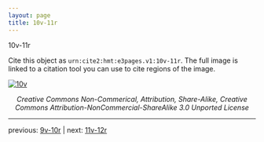 ```yaml
---
layout: page
title: 10v-11r
---
```


10v-11r

Cite this object as `urn:cite2:hmt:e3pages.v1:10v-11r`.  The full image is linked to a citation tool you can use to cite regions of the image.

[![10v](http://www.homermultitext.org/iipsrv?IIIF=/project/homer/pyramidal/deepzoom/hmt/e3bifolio/v1/E3_10v_11r.tif/full/800,/0/default.jpg)](http://www.homermultitext.org/ict2/?urn=urn:cite2:hmt:e3bifolio.v1:E3_10v_11r) 

<p style="text-align: center; font-style: italic;">Creative Commons Non-Commerical, Attribution, Share-Alike, Creative Commons Attribution-NonCommercial-ShareAlike 3.0 Unported License</p>

---

previous: [9v-10r](../9v-10r/) | next: [11v-12r](../11v-12r/)